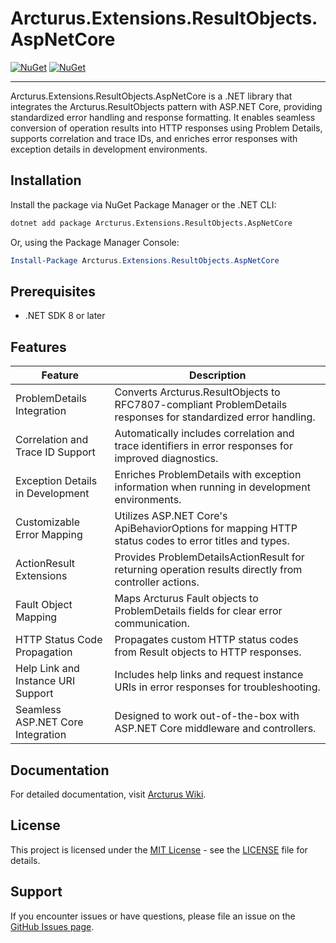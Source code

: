 # Arcturus.Extensions.ResultObjects.AspNetCore

[![NuGet](https://img.shields.io/nuget/dt/Arcturus.Extensions.ResultObjects.AspNetCore.svg)](https://www.nuget.org/packages/Arcturus.Extensions.ResultObjects.AspNetCore) 
[![NuGet](https://img.shields.io/nuget/vpre/Arcturus.Extensions.ResultObjects.AspNetCore.svg)](https://www.nuget.org/packages/Arcturus.Extensions.ResultObjects.AspNetCore)

---

Arcturus.Extensions.ResultObjects.AspNetCore is a .NET library that integrates the Arcturus.ResultObjects pattern with ASP.NET Core, providing standardized error handling and response formatting. It enables seamless conversion of operation results into HTTP responses using Problem Details, supports correlation and trace IDs, and enriches error responses with exception details in development environments.

## Installation

Install the package via NuGet Package Manager or the .NET CLI:

```bash
dotnet add package Arcturus.Extensions.ResultObjects.AspNetCore
```

Or, using the Package Manager Console:

```powershell
Install-Package Arcturus.Extensions.ResultObjects.AspNetCore
```

## Prerequisites

- .NET SDK 8 or later

## Features

| Feature                                 | Description                                                                                                         |
|------------------------------------------|---------------------------------------------------------------------------------------------------------------------|
| ProblemDetails Integration               | Converts Arcturus.ResultObjects to RFC7807-compliant ProblemDetails responses for standardized error handling.       |
| Correlation and Trace ID Support         | Automatically includes correlation and trace identifiers in error responses for improved diagnostics.                |
| Exception Details in Development         | Enriches ProblemDetails with exception information when running in development environments.                         |
| Customizable Error Mapping               | Utilizes ASP.NET Core's ApiBehaviorOptions for mapping HTTP status codes to error titles and types.                  |
| ActionResult Extensions                  | Provides ProblemDetailsActionResult for returning operation results directly from controller actions.                |
| Fault Object Mapping                     | Maps Arcturus Fault objects to ProblemDetails fields for clear error communication.                                 |
| HTTP Status Code Propagation             | Propagates custom HTTP status codes from Result objects to HTTP responses.                                          |
| Help Link and Instance URI Support       | Includes help links and request instance URIs in error responses for troubleshooting.                               |
| Seamless ASP.NET Core Integration        | Designed to work out-of-the-box with ASP.NET Core middleware and controllers.                                       |

## Documentation

For detailed documentation, visit [Arcturus Wiki](https://github.com/cloudfy/Arcturus/wiki).

## License

This project is licensed under the [MIT License](LICENSE) - see the [LICENSE](LICENSE) file for details.

## Support

If you encounter issues or have questions, please file an issue on the [GitHub Issues page](https://github.com/cloudfy/Arcturus/issues).

